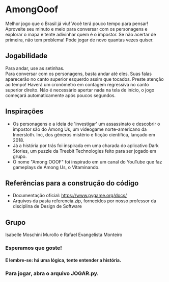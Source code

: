 # AmongOoof
Melhor jogo que o Brasil já viu!
Você terá pouco tempo para  pensar! Aproveite seu minuto e meio para conversar com os personagens e explorar o mapa e tente adivinhar quem é o impostor. Se não acertar de primeira, não tem problema! Pode jogar de novo quantas vezes quiser.

## Jogabilidade
Para andar, use as setinhas.  
Para conversar com os personagens, basta andar até eles. Suas falas aparecerão no canto superior esquerdo assim que tocados.
Preste atenção ao tempo! Haverá um cronômetro em contagem regressiva no canto superior direito.
Não é necessário apertar nada na tela de início, o jogo começará automaticamente após poucos segundos.

## Inspirações
* Os personagens e a ideia de 'investigar' um assassinato e descobrir o impostor são do Among Us, um videogame norte-americano da Innersloth. Inc, dos gêneros mistério e ficção científica, lançado em 2018.
* Já a história por trás foi inspirada em uma charada do aplicativo Dark Stories, um puzzle da Treebit Technologies feito para ser jogado em grupo.
* O nome "Among OOOF" foi inspirado em um canal do YouTube que faz gameplays de Among Us, o Vitaminando.

## Referências para a construção do código
* Documentação oficial: https://www.pygame.org/docs/
* Arquivos da pasta referencia.zip, fornecidos por nosso professor da disciplina de Design de Software

## Grupo
Isabelle Moschini Murollo e Rafael Evangelista Monteiro

### Esperamos que goste!
#### E lembre-se: há uma lógica, tente entender a história.
### Para jogar, abra o arquivo JOGAR.py.
